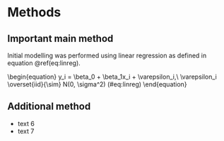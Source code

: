 # Methods

## Important main method

Initial modelling was performed using linear regression as defined in equation \@ref(eq:linreg).

\begin{equation}
y_i = \beta_0 + \beta_1x_i + \varepsilon_i,\  \varepsilon_i \overset{iid}{\sim} N(0, \sigma^2)
(\#eq:linreg)
\end{equation}


## Additional method

- text 6
- text 7
